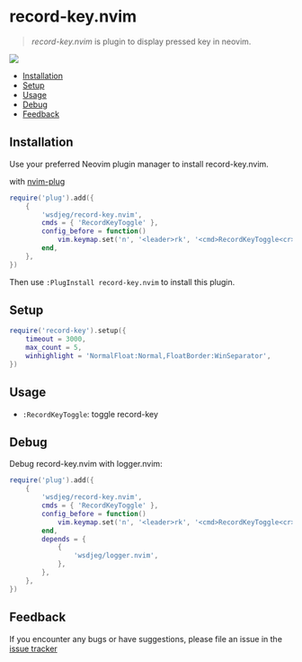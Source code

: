# record-key.nvim

> _record-key.nvim_ is plugin to display pressed key in neovim.

![](https://img.spacevim.org/record-key.png)

<!-- vim-markdown-toc GFM -->

* [Installation](#installation)
* [Setup](#setup)
* [Usage](#usage)
* [Debug](#debug)
* [Feedback](#feedback)

<!-- vim-markdown-toc -->

## Installation

Use your preferred Neovim plugin manager to install record-key.nvim.

with [nvim-plug](https://github.com/wsdjeg/nvim-plug)

```lua
require('plug').add({
    {
        'wsdjeg/record-key.nvim',
        cmds = { 'RecordKeyToggle' },
        config_before = function()
            vim.keymap.set('n', '<leader>rk', '<cmd>RecordKeyToggle<cr>', { silent = true })
        end,
    },
})
```

Then use `:PlugInstall record-key.nvim` to install this plugin.

## Setup

```lua
require('record-key').setup({
    timeout = 3000,
    max_count = 5,
    winhighlight = 'NormalFloat:Normal,FloatBorder:WinSeparator',
})
```

## Usage

- `:RecordKeyToggle`: toggle record-key

## Debug

Debug record-key.nvim with logger.nvim:

```lua
require('plug').add({
    {
        'wsdjeg/record-key.nvim',
        cmds = { 'RecordKeyToggle' },
        config_before = function()
            vim.keymap.set('n', '<leader>rk', '<cmd>RecordKeyToggle<cr>', { silent = true })
        end,
        depends = {
            {
                'wsdjeg/logger.nvim',
            },
        },
    },
})
```

## Feedback

If you encounter any bugs or have suggestions, please file an issue in the [issue tracker](https://github.com/wsdjeg/record-key.nvim/issues)

